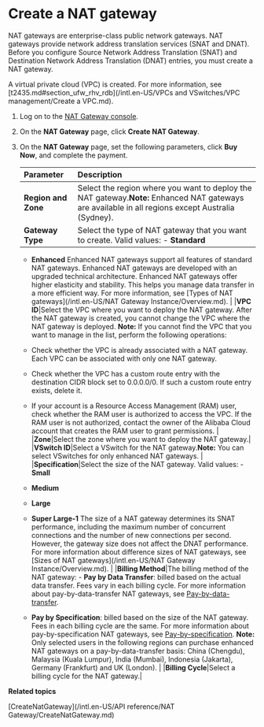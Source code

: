 # Create a NAT gateway

NAT gateways are enterprise-class public network gateways. NAT gateways provide network address translation services \(SNAT and DNAT\). Before you configure Source Network Address Translation \(SNAT\) and Destination Network Address Translation \(DNAT\) entries, you must create a NAT gateway.

A virtual private cloud \(VPC\) is created. For more information, see [t2435.md\#section\_ufw\_rhv\_rdb](/intl.en-US/VPCs and VSwitches/VPC management/Create a VPC.md).

1.  Log on to the [NAT Gateway console](https://vpc.console.aliyun.com/nat).

2.  On the **NAT Gateway** page, click **Create NAT Gateway**.

3.  On the **NAT Gateway** page, set the following parameters, click **Buy Now**, and complete the payment.

    |Parameter|Description|
    |:--------|:----------|
    |**Region and Zone**|Select the region where you want to deploy the NAT gateway.**Note:** Enhanced NAT gateways are available in all regions except Australia \(Sydney\). |
    |**Gateway Type**|Select the type of NAT gateway that you want to create. Valid values:    -   **Standard**
    -   **Enhanced**
Enhanced NAT gateways support all features of standard NAT gateways. Enhanced NAT gateways are developed with an upgraded technical architecture. Enhanced NAT gateways offer higher elasticity and stability. This helps you manage data transfer in a more efficient way. For more information, see [Types of NAT gateways](/intl.en-US/NAT Gateway Instance/Overview.md). |
    |**VPC ID**|Select the VPC where you want to deploy the NAT gateway. After the NAT gateway is created, you cannot change the VPC where the NAT gateway is deployed. **Note:** If you cannot find the VPC that you want to manage in the list, perform the following operations:

    -   Check whether the VPC is already associated with a NAT gateway. Each VPC can be associated with only one NAT gateway.
    -   Check whether the VPC has a custom route entry with the destination CIDR block set to 0.0.0.0/0. If such a custom route entry exists, delete it.
    -   If your account is a Resource Access Management \(RAM\) user, check whether the RAM user is authorized to access the VPC. If the RAM user is not authorized, contact the owner of the Alibaba Cloud account that creates the RAM user to grant permissions. |
    |**Zone**|Select the zone where you want to deploy the NAT gateway.|
    |**VSwitch ID**|Select a VSwitch for the NAT gateway.**Note:** You can select VSwitches for only enhanced NAT gateways. |
    |**Specification**|Select the size of the NAT gateway. Valid values:    -   **Small**
    -   **Medium**
    -   **Large**
    -   **Super Large-1**
The size of a NAT gateway determines its SNAT performance, including the maximum number of concurrent connections and the number of new connections per second. However, the gateway size does not affect the DNAT performance. For more information about difference sizes of NAT gateways, see [Sizes of NAT gateways](/intl.en-US/NAT Gateway Instance/Overview.md). |
    |**Billing Method**|The billing method of the NAT gateway:    -   **Pay by Data Transfer**: billed based on the actual data transfer. Fees vary in each billing cycle. For more information about pay-by-data-transfer NAT gateways, see [Pay-by-data-transfer](/intl.en-US/Pricing/Pay-as-you-go.md).
    -   **Pay by Specification**: billed based on the size of the NAT gateway. Fees in each billing cycle are the same. For more information about pay-by-specification NAT gateways, see [Pay-by-specification](/intl.en-US/Pricing/Pay-as-you-go.md).
**Note:** Only selected users in the following regions can purchase enhanced NAT gateways on a pay-by-data-transfer basis: China \(Chengdu\), Malaysia \(Kuala Lumpur\), India \(Mumbai\), Indonesia \(Jakarta\), Germany \(Frankfurt\) and UK \(London\). |
    |**Billing Cycle**|Select a billing cycle for the NAT gateway.|


**Related topics**  


[CreateNatGateway](/intl.en-US/API reference/NAT Gateway/CreateNatGateway.md)

